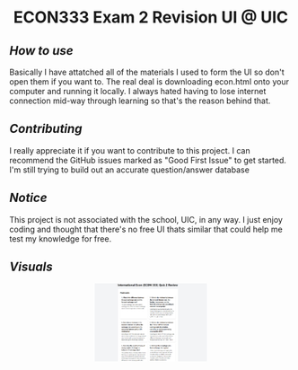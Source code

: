 <h1 align="center">ECON333 Exam 2 Revision UI @ UIC</h1>

## *How to use*
Basically I have attatched all of the materials I used to form the UI so don't open them if you want to. The real deal is downloading econ.html onto your computer and running it locally. I always hated having to lose internet connection mid-way through learning so that's the reason behind that.

## *Contributing*
I really appreciate it if you want to contribute to this project. I can recommend the GitHub issues marked as "Good First Issue" to get started. I'm still trying to build out an accurate question/answer database

## *Notice*
This project is not associated with the school, UIC, in any way. I just enjoy coding and thought that there's no free UI thats similar that could help me test my knowledge for free.

## *Visuals*
<p align="center">
  <picture>
    <source media="(prefers-color-scheme: dark)" srcset="SS2.png" width="200">
    <img alt="SS2.png" src="SS2.png" width="200">
  </picture>
</p>
